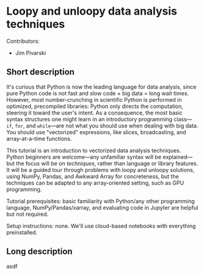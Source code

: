 # Loopy and unloopy data analysis techniques

Contributors:

   * Jim Pivarski

## Short description

It's curious that Python is now the leading language for data analysis, since pure Python code is not fast and slow code × big data = long wait times. However, most number-crunching in scientific Python is performed in optimized, precompiled libraries: Python only directs the computation, steering it toward the user's intent. As a consequence, the most basic syntax structures one might learn in an introductory programming class—`if`, `for`, and `while`—are not what you should use when dealing with big data. You should use "vectorized" expressions, like slices, broadcasting, and array-at-a-time functions.

This tutorial is an introduction to vectorized data analysis techniques. Python beginners are welcome—any unfamiliar syntax will be explained—but the focus will be on _techniques_, rather than language or library features. It will be a guided tour through problems with loopy and unloopy solutions, using NumPy, Pandas, and Awkward Array for concreteness, but the techniques can be adapted to any array-oriented setting, such as GPU programming.

Tutorial prerequisites: basic familiarity with Python/any other programming language, NumPy/Pandas/xarray, and evaluating code in Jupyter are helpful but not required.

Setup instructions: none. We'll use cloud-based notebooks with everything preinstalled.

## Long description

asdf
